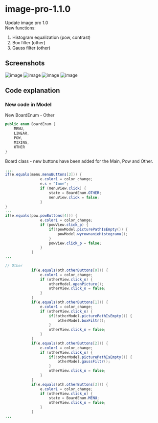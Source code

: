 # image-pro-1.1.0
Update image pro 1.0 \
New functions:
1. Histogram equalization (pow, contrast)
2. Box filter (other)
3. Gauss filter (other)
## Screenshots
![image](https://user-images.githubusercontent.com/72127610/116815946-45220680-ab60-11eb-807d-6923403d037b.png)
![image](https://user-images.githubusercontent.com/72127610/116815951-4b17e780-ab60-11eb-8389-aeeb7306d2b4.png)
![image](https://user-images.githubusercontent.com/72127610/116815953-50753200-ab60-11eb-8fe1-5d829425d484.png)
![image](https://user-images.githubusercontent.com/72127610/116815961-579c4000-ab60-11eb-9496-43fd90182a9a.png)
## Code explanation
### New code in Model
New BoardEnum - Other
```java
public enum BoardEnum {
	MENU,
	LINEAR,
	POW,
	MIXING,
	OTHER
}

```
Board class - new buttons have been added for the Main, Pow and Other.
```java
....
if(e.equals(menu.menuButtons[3])) {
				e.color1 = color_change;
				e.s = "Inne";
				if (menuView.click) {
					state = BoardEnum.OTHER;
					menuView.click = false;
				}
}
... 
if(e.equals(pow.powButtons[4])) {
				e.color1 = color_change;
				if (powView.click_p) {
					if(!powModel.picturePathIsEmpty()) {
						powModel.wyrownanieHistogramu();
					}
					powView.click_p = false;
				}
			}
...

// Other
			if(e.equals(oth.otherButtons[0])) {
				e.color1 = color_change;
				if (otherView.click_o) {
					otherModel.openPicture();
					otherView.click_o = false;
				}
			}
			if(e.equals(oth.otherButtons[1])) {
				e.color1 = color_change;
				if (otherView.click_o) {
					if(!otherModel.picturePathIsEmpty()) {
						otherModel.boxFiltr();
					}
					otherView.click_o = false;
				}
			}
			if(e.equals(oth.otherButtons[2])) {
				e.color1 = color_change;
				if (otherView.click_o) {
					if(!otherModel.picturePathIsEmpty()) {
						otherModel.gaussFiltr();
					}
					otherView.click_o = false;
				}
			}
			if(e.equals(oth.otherButtons[3])) {
				e.color1 = color_change;
				if (otherView.click_o) {
					state = BoardEnum.MENU;
					otherView.click_o = false;
				}
			}
...
```
